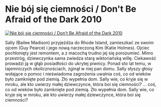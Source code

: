Nie bój się ciemności / Don't Be Afraid of the Dark 2010 
=============
[![Nie bój się ciemności / Don't Be Afraid of the Dark 2010 ](http://vidos.pl/images/player.gif)](http://vidos.pl/nie-boj-sie-ciemnosci-don-t-be-afraid-of-the-dark-2010)

 Sally (Bailee Madison) przyjeżdża do Rhode Island, zamieszkać ze swoim ojcem (Guy Pearce) i jego nową narzeczoną Kim (Katie Holmes). Ojciec pochłonięty jest remontem, a z macochą trudno jej się porozumieć. Mimo przestróg, dziewczynka sama zwiedza starą wiktoriańską willę. Ciekawość prowadzi ją w głąb posiadłości do ukrytej piwnicy. Ponad sto lat temu, w tajemniczych okolicznościach, zginął w niej pan domu. Sally słyszy głosy wołające o pomoc i nieświadoma zagrożenia uwalnia coś, co od wieków było zamknięte pod ziemią. Zło wypełnia dom. Sally wie, co kryje się w mroku, ale kto uwierzy małej dziewczynce, która boi się ciemności?   ... coś, co od wieków było zamknięte pod ziemią. Zło wypełnia dom. Sally wie, co kryje się w mroku, ale kto uwierzy małej dziewczynce, która boi się ciemności?
